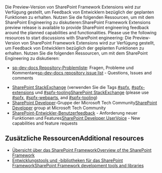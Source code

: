 <span data-ttu-id="9c650-p104">Die Preview-Version von SharePoint Framework Extensions wird zur Verfügung gestellt, um Feedback von Entwicklern bezüglich der geplanten Funktionen zu erhalten. Nutzen Sie die folgenden Ressourcen, um mit dem SharePoint Engineering zu diskutieren:</span><span class="sxs-lookup"><span data-stu-id="9c650-p104">SharePoint Framework Extensions preview release is available to provide SharePoint engineering feedback around the planned capabilities and functionalities. Please use the following resources to start discussions with SharePoint engineering:</span></span>
Die Preview-Version von SharePoint Framework Extensions wird zur Verfügung gestellt, um Feedback von Entwicklern bezüglich der geplanten Funktionen zu erhalten. Nutzen Sie die folgenden Ressourcen, um mit dem SharePoint Engineering zu diskutieren:

- <span data-ttu-id="9c650-125">[sp-dev-docs Repository-Problemliste](https://github.com/SharePoint/sp-dev-docs/issues): Fragen, Probleme und Kommentare</span><span class="sxs-lookup"><span data-stu-id="9c650-125">[sp-dev-docs repository issue list](https://github.com/SharePoint/sp-dev-docs/issues) - Questions, Issues and comments</span></span>
* [<span data-ttu-id="9c650-126">SharePoint StackExchange](http://sharepoint.stackexchange.com/) (verwenden Sie die Tags [#spfx](http://sharepoint.stackexchange.com/tags/spfx/), [#spfx-extensions](http://sharepoint.stackexchange.com/tags/spfx-extensions/) und [#spfx-tooling</span><span class="sxs-lookup"><span data-stu-id="9c650-126">SharePoint StackExchange](http://sharepoint.stackexchange.com/) (please use [#spfx](http://sharepoint.stackexchange.com/tags/spfx/), [#spfx-webparts](http://sharepoint.stackexchange.com/tags/spfx-extensions/), and [#spfx-tooling</span></span>](http://sharepoint.stackexchange.com/tags/spfx-tooling/))
* <span data-ttu-id="9c650-127">[SharePoint Developer](https://techcommunity.microsoft.com/t5/SharePoint-Developer/bd-p/SharePointDev)-Gruppe der Microsoft Tech Community</span><span class="sxs-lookup"><span data-stu-id="9c650-127">[SharePoint Developer](https://techcommunity.microsoft.com/t5/SharePoint-Developer/bd-p/SharePointDev) group at Microsoft Tech Community</span></span>
* <span data-ttu-id="9c650-128">[SharePoint-Entwickler-Benutzerfeedback](https://sharepoint.uservoice.com/forums/329220-sharepoint-dev-platform) - Anforderung neuer Funktionen und Features</span><span class="sxs-lookup"><span data-stu-id="9c650-128">[SharePoint Developer UserVoice](https://sharepoint.uservoice.com/forums/329220-sharepoint-dev-platform) - New capabilities and feature requests</span></span>


## <a name="additional-resources"></a><span data-ttu-id="9c650-129">Zusätzliche Ressourcen</span><span class="sxs-lookup"><span data-stu-id="9c650-129">Additional resources</span></span>

- [<span data-ttu-id="9c650-130">Übersicht über das SharePoint Framework</span><span class="sxs-lookup"><span data-stu-id="9c650-130">Overview of the SharePoint Framework</span></span>](../sharepoint-framework-overview)
- [<span data-ttu-id="9c650-131">Entwicklungstools und -bibliotheken für das SharePoint Framework</span><span class="sxs-lookup"><span data-stu-id="9c650-131">SharePoint Framework development tools and libraries</span></span>](../tools-and-libraries)
